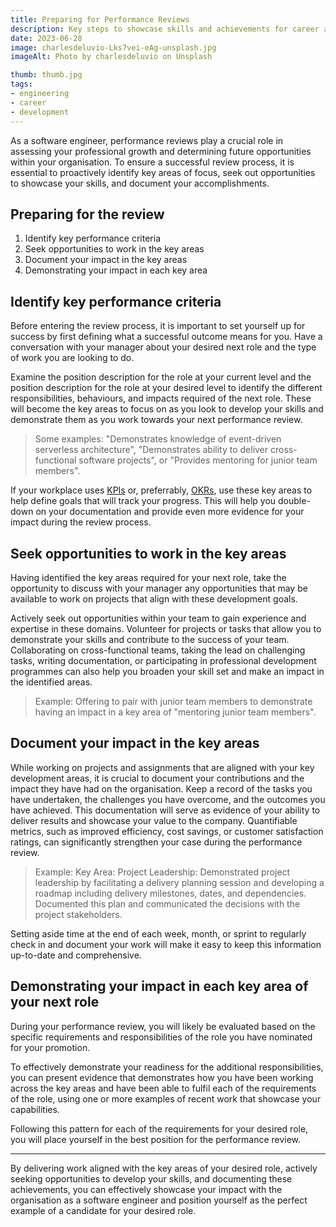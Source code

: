 ```yaml
---
title: Preparing for Performance Reviews
description: Key steps to showcase skills and achievements for career advancement in software engineering
date: 2023-06-28
image: charlesdeluvio-Lks7vei-eAg-unsplash.jpg
imageAlt: Photo by charlesdeluvio on Unsplash

thumb: thumb.jpg
tags:
- engineering
- career
- development
---
```


As a software engineer, performance reviews play a crucial role in assessing your professional growth and determining future opportunities within your organisation. To ensure a successful review process, it is essential to proactively identify key areas of focus, seek out opportunities to showcase your skills, and document your accomplishments.

## Preparing for the review

1. Identify key performance criteria
2. Seek opportunities to work in the key areas
3. Document your impact in the key areas
4. Demonstrating your impact in each key area

## Identify key performance criteria

Before entering the review process, it is important to set yourself up for success by first defining what a successful outcome means for you. Have a conversation with your manager about your desired next role and the type of work you are looking to do.

Examine the position description for the role at your current level and the position description for the role at your desired level to identify the different responsibilities, behaviours, and impacts required of the next role. These will become the key areas to focus on as you look to develop your skills and demonstrate them as you work towards your next performance review.

> Some examples: "Demonstrates knowledge of event-driven serverless architecture", "Demonstrates ability to deliver cross-functional software projects", or "Provides mentoring for junior team members".

If your workplace uses [KPIs](https://www.atlassian.com/blog/productivity/okr-vs-kpi "Key Performance Indicators") or, preferrably, [OKRs](https://www.whatmatters.com/resources/difference-between-okr-kpi "Objectives and Key Results"), use these key areas to help define goals that will track your progress. This will help you double-down on your documentation and provide even more evidence for your impact during the review process.

## Seek opportunities to work in the key areas

Having identified the key areas required for your next role, take the opportunity to discuss with your manager any opportunities that may be available to work on projects that align with these development goals.

Actively seek out opportunities within your team to gain experience and expertise in these domains. Volunteer for projects or tasks that allow you to demonstrate your skills and contribute to the success of your team. Collaborating on cross-functional teams, taking the lead on challenging tasks, writing documentation, or participating in professional development programmes can also help you broaden your skill set and make an impact in the identified areas.

> Example: Offering to pair with junior team members to demonstrate having an impact in a key area of "mentoring junior team members".

## Document your impact in the key areas

While working on projects and assignments that are aligned with your key development areas, it is crucial to document your contributions and the impact they have had on the organisation. Keep a record of the tasks you have undertaken, the challenges you have overcome, and the outcomes you have achieved. This documentation will serve as evidence of your ability to deliver results and showcase your value to the company. Quantifiable metrics, such as improved efficiency, cost savings, or customer satisfaction ratings, can significantly strengthen your case during the performance review.

> Example: Key Area: Project Leadership: Demonstrated project leadership by facilitating a delivery planning session and developing a roadmap including delivery milestones, dates, and dependencies. Documented this plan and communicated the decisions with the project stakeholders.

Setting aside time at the end of each week, month, or sprint to regularly check in and document your work will make it easy to keep this information up-to-date and comprehensive.

## Demonstrating your impact in each key area of your next role

During your performance review, you will likely be evaluated based on the specific requirements and responsibilities of the role you have nominated for your promotion.

To effectively demonstrate your readiness for the additional responsibilities, you can present evidence that demonstrates how you have been working across the key areas and have been able to fulfil each of the requirements of the role, using one or more examples of recent work that showcase your capabilities.

Following this pattern for each of the requirements for your desired role, you will place yourself in the best position for the performance review.

---

By delivering work aligned with the key areas of your desired role, actively seeking opportunities to develop your skills, and documenting these achievements, you can effectively showcase your impact with the organisation as a software engineer and position yourself as the perfect example of a candidate for your desired role.

